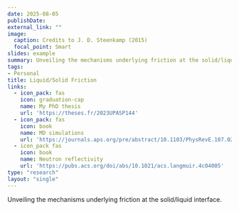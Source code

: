 ```yaml
---
date: 2025-08-05
publishDate:
external_link: ""
image:
  caption: Credits to J. D. Steenkamp (2015)
  focal_point: Smart
slides: example
summary: Unveiling the mechanisms underlying friction at the solid/liquid interface.
tags:
- Personal
title: Liquid/Solid Friction
links:
  - icon_pack: fas
    icon: graduation-cap
    name: My PhD thesis
    url: 'https://theses.fr/2023UPASP144'
  - icon_pack: fas
    icon: book
    name: MD simulations
    url: 'https://journals.aps.org/pre/abstract/10.1103/PhysRevE.107.025101'
  - icon_pack fas
    icon: book
    name: Neutron reflectivity
    url: 'https://pubs.acs.org/doi/abs/10.1021/acs.langmuir.4c04005'
type: "research"
layout: "single"
---
```


Unveiling the mechanisms underlying friction at the solid/liquid interface.
